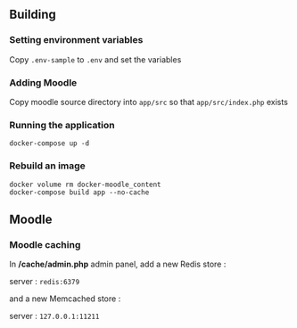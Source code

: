 ## Building

### Setting environment variables
Copy `.env-sample` to `.env` and set the variables

### Adding Moodle
Copy moodle source directory into `app/src` so that `app/src/index.php` exists

### Running the application
`docker-compose up -d`

### Rebuild an image
```
docker volume rm docker-moodle_content
docker-compose build app --no-cache
```


## Moodle

### Moodle caching

In **/cache/admin.php** admin panel, add a new Redis store :

server : `redis:6379`

and a new Memcached store : 

server : `127.0.0.1:11211`

